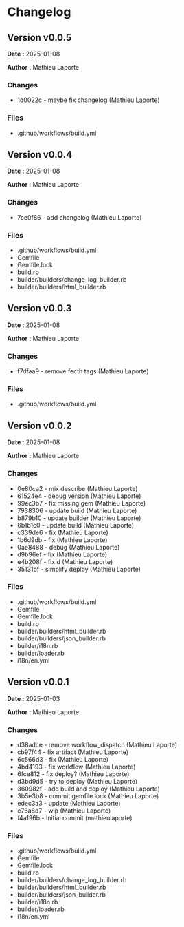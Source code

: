 # Changelog

## Version v0.0.5
**Date :** 2025-01-08

**Author :** Mathieu Laporte

### Changes
- 1d0022c - maybe fix changelog (Mathieu Laporte)


### Files
- .github/workflows/build.yml

## Version v0.0.4
**Date :** 2025-01-08

**Author :** Mathieu Laporte

### Changes
- 7ce0f86 - add changelog (Mathieu Laporte)


### Files
- .github/workflows/build.yml
- Gemfile
- Gemfile.lock
- build.rb
- builder/builders/change_log_builder.rb
- builder/builders/html_builder.rb

## Version v0.0.3
**Date :** 2025-01-08

**Author :** Mathieu Laporte

### Changes
- f7dfaa9 - remove fecth tags (Mathieu Laporte)


### Files
- .github/workflows/build.yml

## Version v0.0.2
**Date :** 2025-01-08

**Author :** Mathieu Laporte

### Changes
- 0e80ca2 - mix describe (Mathieu Laporte)
- 61524e4 - debug version (Mathieu Laporte)
- 99ec3b7 - fix missing gem (Mathieu Laporte)
- 7938306 - update build (Mathieu Laporte)
- b879b10 - update builder (Mathieu Laporte)
- 6b1b1c0 - update build (Mathieu Laporte)
- c339de6 - fix (Mathieu Laporte)
- 1b6d9db - fix (Mathieu Laporte)
- 0ae8488 - debug (Mathieu Laporte)
- d9b96ef - fix (Mathieu Laporte)
- e4b208f - fix d (Mathieu Laporte)
- 35131bf - simplify deploy (Mathieu Laporte)


### Files
- .github/workflows/build.yml
- Gemfile
- Gemfile.lock
- build.rb
- builder/builders/html_builder.rb
- builder/builders/json_builder.rb
- builder/i18n.rb
- builder/loader.rb
- i18n/en.yml

## Version v0.0.1
**Date :** 2025-01-03

**Author :** Mathieu Laporte

### Changes
- d38adce - remove workflow_dispatch (Mathieu Laporte)
- cb97f44 - fix artifact (Mathieu Laporte)
- 6c566d3 - fix (Mathieu Laporte)
- 4bd4193 - fix workflow (Mathieu Laporte)
- 6fce812 - fix deploy? (Mathieu Laporte)
- d3bd9d5 - try to deploy (Mathieu Laporte)
- 360982f - add build and deploy (Mathieu Laporte)
- 3b5e3b8 - commit gemfile.lock (Mathieu Laporte)
- edec3a3 - update (Mathieu Laporte)
- e76a8d7 - wip (Mathieu Laporte)
- f4a196b - Initial commit (mathieulaporte)


### Files
- .github/workflows/build.yml
- Gemfile
- Gemfile.lock
- build.rb
- builder/builders/change_log_builder.rb
- builder/builders/html_builder.rb
- builder/builders/json_builder.rb
- builder/i18n.rb
- builder/loader.rb
- i18n/en.yml

